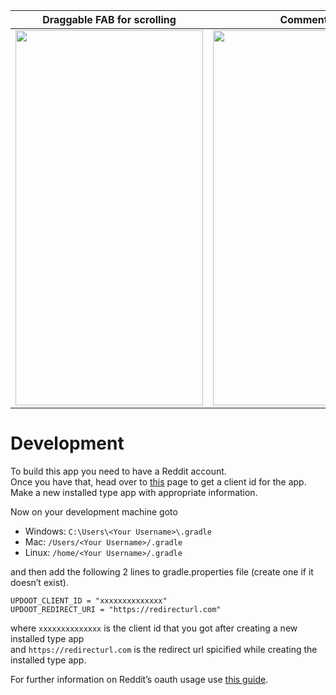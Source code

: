 Draggable FAB for scrolling         |Comments
:----------------------------------:|:----------------------------------:
<img width=300 height=600 src="https://media.giphy.com/media/45MMnExV2p7ZGtRPDj/giphy.gif"/> | <img width=300 height=600 src="https://i.imgur.com/jmTx2RZ.png"/>

# Development
To build this app you need to have a Reddit account.  
Once you have that, head over to [this](https://www.reddit.com/prefs/apps) page to get a client id for the app.  
Make a new installed type app with appropriate information.  

Now on your development machine goto 
- Windows: `C:\Users\<Your Username>\.gradle`
- Mac: `/Users/<Your Username>/.gradle`
- Linux: `/home/<Your Username>/.gradle`  
  
and then add the following 2 lines to gradle.properties file (create one if it doesn’t exist).  

`UPDOOT_CLIENT_ID = "xxxxxxxxxxxxxx"`  
`UPDOOT_REDIRECT_URI = "https://redirecturl.com"`

where `xxxxxxxxxxxxxx` is the client id that you got after creating a new installed type app  
and `https://redirecturl.com` is the redirect url spicified while creating the installed type app.    

For further information on Reddit’s oauth usage use [this guide](https://github.com/reddit-archive/reddit/wiki/oauth2).
